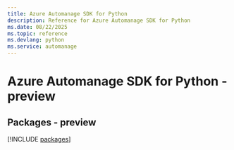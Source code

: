 ```yaml
---
title: Azure Automanage SDK for Python
description: Reference for Azure Automanage SDK for Python
ms.date: 08/22/2025
ms.topic: reference
ms.devlang: python
ms.service: automanage
---
```

# Azure Automanage SDK for Python - preview
## Packages - preview
[!INCLUDE [packages](automanage-index.md)]